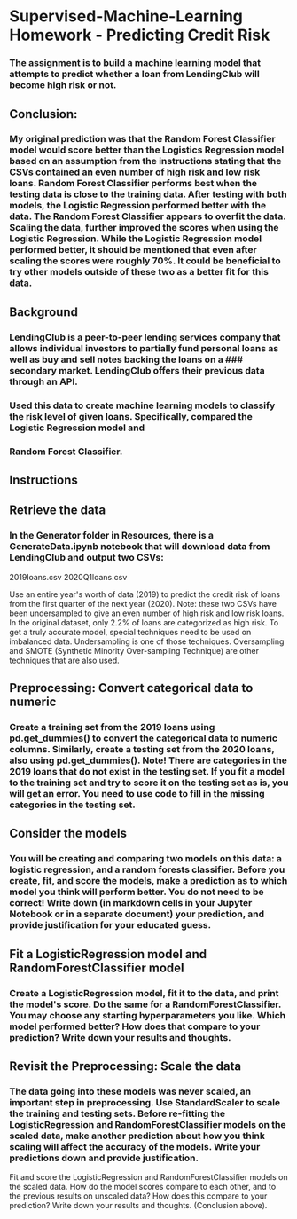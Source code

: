 # Supervised-Machine-Learning Homework - Predicting Credit Risk
### The assignment is to build a machine learning model that attempts to predict whether a loan from LendingClub will become high risk or not.

## Conclusion:
### My original prediction was that the Random Forest Classifier model would score better than the Logistics Regression model based on an assumption from the instructions stating that the CSVs contained an even number of high risk and low risk loans.  Random Forest Classifier performs best when the testing data is close to the training data.  After testing with both models, the Logistic Regression performed better with the data.  The Random Forest Classifier appears to overfit the data.  Scaling the data, further improved the scores when using the Logistic Regression.   While the Logistic Regression model performed better, it should be mentioned that even after scaling the scores were roughly 70%.  It could be beneficial to try other models outside of these two as a better fit for this data.


## Background
### LendingClub is a peer-to-peer lending services company that allows individual investors to partially fund personal loans as well as buy and sell notes backing the loans on a ### secondary market. LendingClub offers their previous data through an API.
### Used this data to create machine learning models to classify the risk level of given loans. Specifically, compared the Logistic Regression model and 
### Random Forest Classifier.

## Instructions
## Retrieve the data
### In the Generator folder in Resources, there is a GenerateData.ipynb notebook that will download data from LendingClub and output two CSVs:

2019loans.csv
2020Q1loans.csv

Use an entire year's worth of data (2019) to predict the credit risk of loans from the first quarter of the next year (2020).
Note: these two CSVs have been undersampled to give an even number of high risk and low risk loans. In the original dataset, only 2.2% of loans are categorized as high risk. To get a truly accurate model, special techniques need to be used on imbalanced data. Undersampling is one of those techniques. Oversampling and SMOTE (Synthetic Minority Over-sampling Technique) are other techniques that are also used.

## Preprocessing: Convert categorical data to numeric
### Create a training set from the 2019 loans using pd.get_dummies() to convert the categorical data to numeric columns. Similarly, create a testing set from the 2020 loans, also using pd.get_dummies(). Note! There are categories in the 2019 loans that do not exist in the testing set. If you fit a model to the training set and try to score it on the testing set as is, you will get an error. You need to use code to fill in the missing categories in the testing set.

## Consider the models
### You will be creating and comparing two models on this data: a logistic regression, and a random forests classifier. Before you create, fit, and score the models, make a prediction as to which model you think will perform better. You do not need to be correct! Write down (in markdown cells in your Jupyter Notebook or in a separate document) your prediction, and provide justification for your educated guess.

## Fit a LogisticRegression model and RandomForestClassifier model
### Create a LogisticRegression model, fit it to the data, and print the model's score. Do the same for a RandomForestClassifier. You may choose any starting hyperparameters you like. Which model performed better? How does that compare to your prediction? Write down your results and thoughts.

## Revisit the Preprocessing: Scale the data
### The data going into these models was never scaled, an important step in preprocessing. Use StandardScaler to scale the training and testing sets. Before re-fitting the LogisticRegression and RandomForestClassifier models on the scaled data, make another prediction about how you think scaling will affect the accuracy of the models. Write your predictions down and provide justification.
Fit and score the LogisticRegression and RandomForestClassifier models on the scaled data. How do the model scores compare to each other, and to the previous results on unscaled data? How does this compare to your prediction? Write down your results and thoughts. (Conclusion above).
